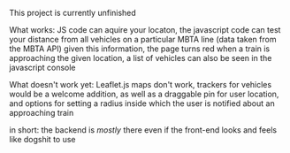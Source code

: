 This project is currently unfinished

What works: JS code can aquire your locaton, the javascript code can test your distance from all vehicles on a particular MBTA line (data taken from the MBTA API)
given this information, the page turns red when a train is approaching the given location, a list of vehicles can also be seen in the javascript console

What doesn't work yet: Leaflet.js maps don't work, trackers for vehicles would be a welcome addition, as well as a draggable pin for user location, and options 
for setting a radius inside which the user is notified about an approaching train

in short: the backend is *mostly* there even if the front-end looks and feels like dogshit to use
